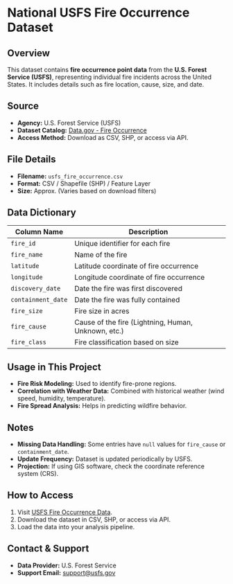 # National USFS Fire Occurrence Dataset

## Overview
This dataset contains **fire occurrence point data** from the **U.S. Forest Service (USFS)**, representing individual fire incidents across the United States. It includes details such as fire location, cause, size, and date.

## Source
- **Agency:** U.S. Forest Service (USFS)
- **Dataset Catalog:** [Data.gov - Fire Occurrence](https://catalog.data.gov/dataset/national-usfs-fire-occurrence-point-feature-layer-d3233)
- **Access Method:** Download as CSV, SHP, or access via API.

## File Details
- **Filename:** `usfs_fire_occurrence.csv`
- **Format:** CSV / Shapefile (SHP) / Feature Layer
- **Size:** Approx. (Varies based on download filters)

## Data Dictionary
| Column Name          | Description |
|----------------------|-------------|
| `fire_id`           | Unique identifier for each fire |
| `fire_name`         | Name of the fire |
| `latitude`          | Latitude coordinate of fire occurrence |
| `longitude`         | Longitude coordinate of fire occurrence |
| `discovery_date`    | Date the fire was first discovered |
| `containment_date`  | Date the fire was fully contained |
| `fire_size`         | Fire size in acres |
| `fire_cause`        | Cause of the fire (Lightning, Human, Unknown, etc.) |
| `fire_class`        | Fire classification based on size |

## Usage in This Project
- **Fire Risk Modeling:** Used to identify fire-prone regions.
- **Correlation with Weather Data:** Combined with historical weather (wind speed, humidity, temperature).
- **Fire Spread Analysis:** Helps in predicting wildfire behavior.

## Notes
- **Missing Data Handling:** Some entries have `null` values for `fire_cause` or `containment_date`.
- **Update Frequency:** Dataset is updated periodically by USFS.
- **Projection:** If using GIS software, check the coordinate reference system (CRS).

## How to Access
1. Visit [USFS Fire Occurrence Data](https://catalog.data.gov/dataset/national-usfs-fire-occurrence-point-feature-layer-d3233).
2. Download the dataset in CSV, SHP, or access via API.
3. Load the data into your analysis pipeline.

## Contact & Support
- **Data Provider:** U.S. Forest Service
- **Support Email:** [support@usfs.gov](mailto:support@usfs.gov)

